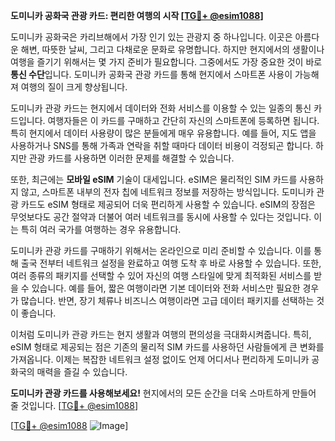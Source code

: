 **도미니카 공화국 관광 카드: 편리한 여행의 시작 [[TG💪+ @esim1088](https://t.me/s/esim1088)]**

도미니카 공화국은 카리브해에서 가장 인기 있는 관광지 중 하나입니다. 이곳은 아름다운 해변, 따뜻한 날씨, 그리고 다채로운 문화로 유명합니다. 하지만 현지에서의 생활이나 여행을 즐기기 위해서는 몇 가지 준비가 필요합니다. 그중에서도 가장 중요한 것이 바로 **통신 수단**입니다. 도미니카 공화국 관광 카드를 통해 현지에서 스마트폰 사용이 가능해져 여행의 질이 크게 향상됩니다.

도미니카 관광 카드는 현지에서 데이터와 전화 서비스를 이용할 수 있는 일종의 통신 카드입니다. 여행자들은 이 카드를 구매하고 간단히 자신의 스마트폰에 등록하면 됩니다. 특히 현지에서 데이터 사용량이 많은 분들에게 매우 유용합니다. 예를 들어, 지도 앱을 사용하거나 SNS를 통해 가족과 연락을 취할 때마다 데이터 비용이 걱정되곤 합니다. 하지만 관광 카드를 사용하면 이러한 문제를 해결할 수 있습니다.

또한, 최근에는 **모바일 eSIM** 기술이 대세입니다. eSIM은 물리적인 SIM 카드를 사용하지 않고, 스마트폰 내부의 전자 칩에 네트워크 정보를 저장하는 방식입니다. 도미니카 관광 카드도 eSIM 형태로 제공되어 더욱 편리하게 사용할 수 있습니다. eSIM의 장점은 무엇보다도 공간 절약과 더불어 여러 네트워크를 동시에 사용할 수 있다는 것입니다. 이는 특히 여러 국가를 여행하는 경우 유용합니다.

도미니카 관광 카드를 구매하기 위해서는 온라인으로 미리 준비할 수 있습니다. 이를 통해 출국 전부터 네트워크 설정을 완료하고 여행 도착 후 바로 사용할 수 있습니다. 또한, 여러 종류의 패키지를 선택할 수 있어 자신의 여행 스타일에 맞게 최적화된 서비스를 받을 수 있습니다. 예를 들어, 짧은 여행이라면 기본 데이터와 전화 서비스만 필요한 경우가 많습니다. 반면, 장기 체류나 비즈니스 여행이라면 고급 데이터 패키지를 선택하는 것이 좋습니다.

이처럼 도미니카 관광 카드는 현지 생활과 여행의 편의성을 극대화시켜줍니다. 특히, eSIM 형태로 제공되는 점은 기존의 물리적 SIM 카드를 사용하던 사람들에게 큰 변화를 가져옵니다. 이제는 복잡한 네트워크 설정 없이도 언제 어디서나 편리하게 도미니카 공화국의 매력을 즐길 수 있습니다.

**도미니카 관광 카드를 사용해보세요!** 현지에서의 모든 순간을 더욱 스마트하게 만들어 줄 것입니다. [[TG💪+ @esim1088](https://t.me/s/esim1088)]

[[TG💪+ @esim1088](https://t.me/s/esim1088) ![Image](https://i.postimg.cc/Y0z9fWf4/image.png)]